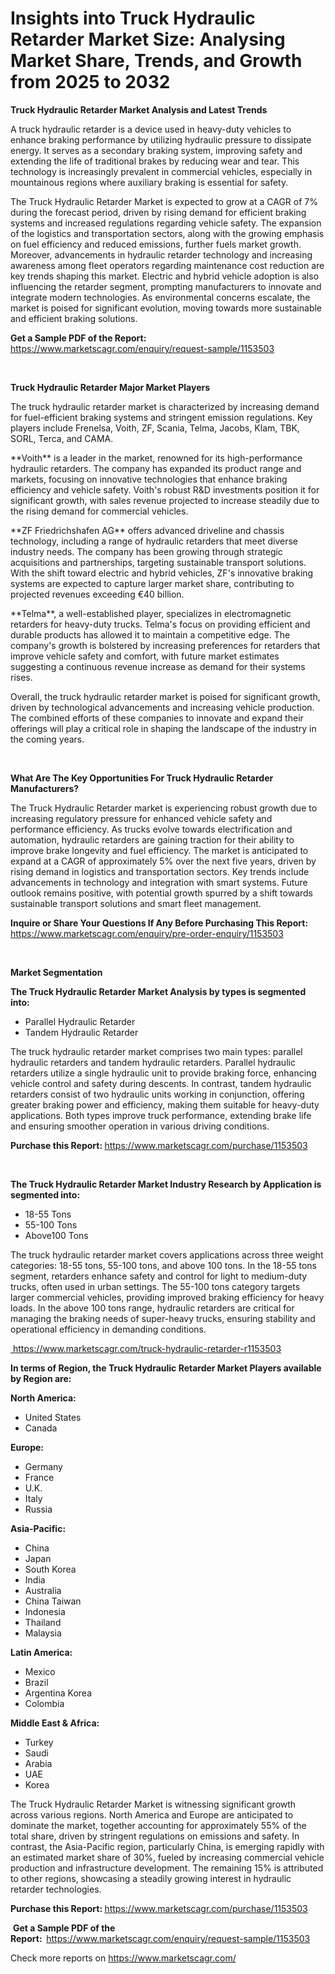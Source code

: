 <p><h1>Insights into Truck Hydraulic Retarder Market Size: Analysing Market Share, Trends, and Growth from 2025 to 2032</h1></p><p><strong>Truck Hydraulic Retarder Market Analysis and Latest Trends</strong></p>
<p><p>A truck hydraulic retarder is a device used in heavy-duty vehicles to enhance braking performance by utilizing hydraulic pressure to dissipate energy. It serves as a secondary braking system, improving safety and extending the life of traditional brakes by reducing wear and tear. This technology is increasingly prevalent in commercial vehicles, especially in mountainous regions where auxiliary braking is essential for safety.</p><p>The Truck Hydraulic Retarder Market is expected to grow at a CAGR of 7% during the forecast period, driven by rising demand for efficient braking systems and increased regulations regarding vehicle safety. The expansion of the logistics and transportation sectors, along with the growing emphasis on fuel efficiency and reduced emissions, further fuels market growth. Moreover, advancements in hydraulic retarder technology and increasing awareness among fleet operators regarding maintenance cost reduction are key trends shaping this market. Electric and hybrid vehicle adoption is also influencing the retarder segment, prompting manufacturers to innovate and integrate modern technologies. As environmental concerns escalate, the market is poised for significant evolution, moving towards more sustainable and efficient braking solutions.</p></p>
<p><strong>Get a Sample PDF of the Report:&nbsp;</strong> <a href="https://www.marketscagr.com/enquiry/request-sample/1153503?utm_campaign=3222&utm_medium=2&utm_source=Github&utm_content=ia&utm_term=31032025&utm_id=truck-hydraulic-retarder">https://www.marketscagr.com/enquiry/request-sample/1153503</a></p>
<p>&nbsp;</p>
<p><strong>Truck Hydraulic Retarder Major Market Players</strong></p>
<p><p>The truck hydraulic retarder market is characterized by increasing demand for fuel-efficient braking systems and stringent emission regulations. Key players include Frenelsa, Voith, ZF, Scania, Telma, Jacobs, Klam, TBK, SORL, Terca, and CAMA. </p><p>**Voith** is a leader in the market, renowned for its high-performance hydraulic retarders. The company has expanded its product range and markets, focusing on innovative technologies that enhance braking efficiency and vehicle safety. Voith's robust R&D investments position it for significant growth, with sales revenue projected to increase steadily due to the rising demand for commercial vehicles.</p><p>**ZF Friedrichshafen AG** offers advanced driveline and chassis technology, including a range of hydraulic retarders that meet diverse industry needs. The company has been growing through strategic acquisitions and partnerships, targeting sustainable transport solutions. With the shift toward electric and hybrid vehicles, ZF's innovative braking systems are expected to capture larger market share, contributing to projected revenues exceeding €40 billion.</p><p>**Telma**, a well-established player, specializes in electromagnetic retarders for heavy-duty trucks. Telma's focus on providing efficient and durable products has allowed it to maintain a competitive edge. The company's growth is bolstered by increasing preferences for retarders that improve vehicle safety and comfort, with future market estimates suggesting a continuous revenue increase as demand for their systems rises.</p><p>Overall, the truck hydraulic retarder market is poised for significant growth, driven by technological advancements and increasing vehicle production. The combined efforts of these companies to innovate and expand their offerings will play a critical role in shaping the landscape of the industry in the coming years.</p></p>
<p>&nbsp;</p>
<p><strong>What Are The Key Opportunities For Truck Hydraulic Retarder Manufacturers?</strong></p>
<p><p>The Truck Hydraulic Retarder market is experiencing robust growth due to increasing regulatory pressure for enhanced vehicle safety and performance efficiency. As trucks evolve towards electrification and automation, hydraulic retarders are gaining traction for their ability to improve brake longevity and fuel efficiency. The market is anticipated to expand at a CAGR of approximately 5% over the next five years, driven by rising demand in logistics and transportation sectors. Key trends include advancements in technology and integration with smart systems. Future outlook remains positive, with potential growth spurred by a shift towards sustainable transport solutions and smart fleet management.</p></p>
<p><strong>Inquire or Share Your Questions If Any Before Purchasing This Report:</strong> <a href="https://www.marketscagr.com/enquiry/pre-order-enquiry/1153503?utm_campaign=3222&utm_medium=2&utm_source=Github&utm_content=ia&utm_term=31032025&utm_id=truck-hydraulic-retarder">https://www.marketscagr.com/enquiry/pre-order-enquiry/1153503</a></p>
<p>&nbsp;</p>
<p><strong>Market Segmentation</strong></p>
<p><strong>The Truck Hydraulic Retarder Market Analysis by types is segmented into:</strong></p>
<p><ul><li>Parallel Hydraulic Retarder</li><li>Tandem Hydraulic Retarder</li></ul></p>
<p><p>The truck hydraulic retarder market comprises two main types: parallel hydraulic retarders and tandem hydraulic retarders. Parallel hydraulic retarders utilize a single hydraulic unit to provide braking force, enhancing vehicle control and safety during descents. In contrast, tandem hydraulic retarders consist of two hydraulic units working in conjunction, offering greater braking power and efficiency, making them suitable for heavy-duty applications. Both types improve truck performance, extending brake life and ensuring smoother operation in various driving conditions.</p></p>
<p><strong>Purchase this Report:&nbsp;</strong><a href="https://www.marketscagr.com/purchase/1153503?utm_campaign=3222&utm_medium=2&utm_source=Github&utm_content=ia&utm_term=31032025&utm_id=truck-hydraulic-retarder">https://www.marketscagr.com/purchase/1153503</a></p>
<p>&nbsp;</p>
<p><strong>The Truck Hydraulic Retarder Market Industry Research by Application is segmented into:</strong></p>
<p><ul><li>18-55 Tons</li><li>55-100 Tons</li><li>Above100 Tons</li></ul></p>
<p><p>The truck hydraulic retarder market covers applications across three weight categories: 18-55 tons, 55-100 tons, and above 100 tons. In the 18-55 tons segment, retarders enhance safety and control for light to medium-duty trucks, often used in urban settings. The 55-100 tons category targets larger commercial vehicles, providing improved braking efficiency for heavy loads. In the above 100 tons range, hydraulic retarders are critical for managing the braking needs of super-heavy trucks, ensuring stability and operational efficiency in demanding conditions.</p></p>
<p><a href="https://www.marketscagr.com/truck-hydraulic-retarder-r1153503?utm_campaign=3222&utm_medium=2&utm_source=Github&utm_content=ia&utm_term=31032025&utm_id=truck-hydraulic-retarder">&nbsp;https://www.marketscagr.com/truck-hydraulic-retarder-r1153503</a></p>
<p><strong>In terms of Region, the Truck Hydraulic Retarder Market Players available by Region are:</strong></p>
<p>
    <p> <strong> North America: </strong>
        <ul>
            <li>United States</li>
            <li>Canada</li>
        </ul>
        </p> 
    <p> <strong> Europe: </strong>
        <ul>
            <li>Germany</li>
            <li>France</li>
            <li>U.K.</li>
            <li>Italy</li>
            <li>Russia</li>
        </ul>
        </p> 
    <p> <strong> Asia-Pacific: </strong>
        <ul>
            <li>China</li>
            <li>Japan</li>
            <li>South Korea</li>
            <li>India</li>
            <li>Australia</li>
            <li>China Taiwan</li>
            <li>Indonesia</li>
            <li>Thailand</li>
            <li>Malaysia</li>
        </ul>
        </p> 
    <p> <strong> Latin America: </strong>
        <ul>
            <li>Mexico</li>
            <li>Brazil</li>
            <li>Argentina Korea</li>
            <li>Colombia</li>
        </ul>
        </p> 
    <p> <strong> Middle East & Africa: </strong>
        <ul>
            <li>Turkey</li>
            <li>Saudi</li>
            <li>Arabia</li>
            <li>UAE</li>
            <li>Korea</li>
        </ul>
    </p>
    </p>
<p><p>The Truck Hydraulic Retarder Market is witnessing significant growth across various regions. North America and Europe are anticipated to dominate the market, together accounting for approximately 55% of the total share, driven by stringent regulations on emissions and safety. In contrast, the Asia-Pacific region, particularly China, is emerging rapidly with an estimated market share of 30%, fueled by increasing commercial vehicle production and infrastructure development. The remaining 15% is attributed to other regions, showcasing a steadily growing interest in hydraulic retarder technologies.</p></p>
<p><strong>Purchase this Report: </strong><a href="https://www.marketscagr.com/purchase/1153503?utm_campaign=3222&utm_medium=2&utm_source=Github&utm_content=ia&utm_term=31032025&utm_id=truck-hydraulic-retarder">https://www.marketscagr.com/purchase/1153503</a></p>
<p>&nbsp;<strong>Get a Sample PDF of the Report:&nbsp;&nbsp;</strong><a href="https://www.marketscagr.com/enquiry/request-sample/1153503?utm_campaign=3222&utm_medium=2&utm_source=Github&utm_content=ia&utm_term=31032025&utm_id=truck-hydraulic-retarder">https://www.marketscagr.com/enquiry/request-sample/1153503</a></p>
<p><strong></strong></p>
<p>Check more reports on <a href="https://www.marketscagr.com/?utm_campaign=3222&utm_medium=2&utm_source=Github&utm_content=ia&utm_term=31032025&utm_id=truck-hydraulic-retarder">https://www.marketscagr.com/</a></p>